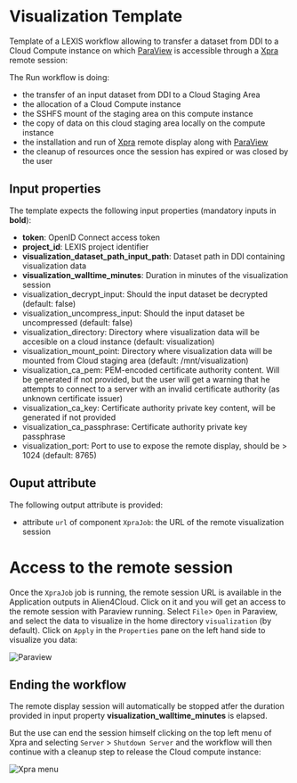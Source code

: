 # Visualization Template

Template of a LEXIS workflow allowing to transfer a dataset from DDI to a Cloud
Compute instance on which [ParaView](https://www.paraview.org/) is accessible through a [Xpra](https://xpra.org/) remote session:

The Run workflow is doing:
* the transfer of an input dataset from DDI to a Cloud Staging Area
* the allocation of a Cloud Compute instance
* the SSHFS mount of the staging area on this compute instance
* the copy of data on this cloud staging area locally on the compute instance
* the installation and run of [Xpra](https://xpra.org/) remote display along with [ParaView](https://www.paraview.org/)
* the cleanup of resources once the session has expired or was closed by the user

## Input properties

The template expects the following input properties (mandatory inputs in **bold**):
*  **token**: OpenID Connect access token
* **project_id**: LEXIS project identifier
* **visualization_dataset_path_input_path**: Dataset path in DDI containing visualization data
* **visualization_walltime_minutes**: Duration in minutes of the visualization session
* visualization_decrypt_input: Should the input dataset be decrypted (default: false)
* visualization_uncompress_input: Should the input dataset be uncompressed (default: false)
* visualization_directory: Directory where visualization data will be accesible on a cloud instance (default: visualization)
* visualization_mount_point: Directory where visualization data will be mounted from Cloud staging area (default: /mnt/visualization)
* visualization_ca_pem: PEM-encoded certificate authority content. Will be generated if not provided,
but the user will get a warning that he attempts to connect to a server with an invalid certificate authority (as unknown certificate issuer)
* visualization_ca_key: Certificate authority private key content, will be generated if not provided
* visualization_ca_passphrase: Certificate authority private key passphrase
* visualization_port: Port to use to expose the remote display, should be > 1024 (default: 8765)

## Ouput attribute

The following output attribute is provided:
* attribute `url` of component `XpraJob`: the URL of the remote visualization session

# Access to the remote session

Once the `XpraJob` job is running, the remote session URL is available in the Application outputs in Alien4Cloud.
Click on it and you will get an access to the remote session with Paraview running.
Select `File`> `Open` in Paraview, and select the data to visualize in the home directory `visualization` (by default).
Click on `Apply` in the `Properties` pane on the left hand side to visualize you data:

![Paraview](images/Paraview.png)

## Ending the workflow

The remote display session will automatically be stopped atfer the duration 
provided in input property **visualization_walltime_minutes** is elapsed.

But the use can end the session himself clicking on the top left menu of Xpra
and selecting `Server` > `Shutdown Server` and the workflow will then continue with a cleanup step
to release the Cloud compute instance:

![Xpra menu](images/Xpra_menu.png)
